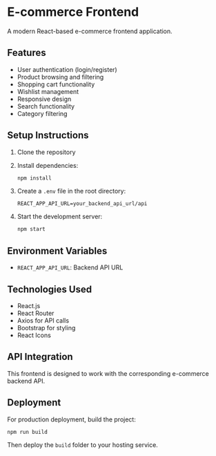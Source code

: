 # E-commerce Frontend

A modern React-based e-commerce frontend application.

## Features
- User authentication (login/register)
- Product browsing and filtering
- Shopping cart functionality
- Wishlist management
- Responsive design
- Search functionality
- Category filtering

## Setup Instructions

1. Clone the repository
2. Install dependencies:
   ```bash
   npm install
   ```

3. Create a `.env` file in the root directory:
   ```
   REACT_APP_API_URL=your_backend_api_url/api
   ```

4. Start the development server:
   ```bash
   npm start
   ```

## Environment Variables
- `REACT_APP_API_URL`: Backend API URL

## Technologies Used
- React.js
- React Router
- Axios for API calls
- Bootstrap for styling
- React Icons

## API Integration
This frontend is designed to work with the corresponding e-commerce backend API.

## Deployment
For production deployment, build the project:
```bash
npm run build
```

Then deploy the `build` folder to your hosting service.
